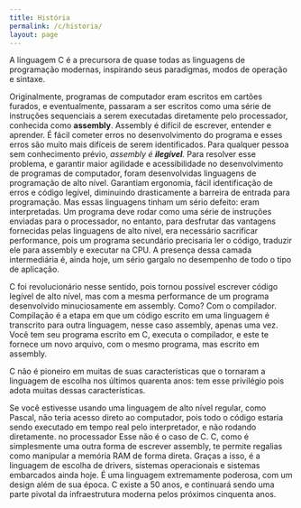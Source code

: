 ```yaml
---
title: História
permalink: /c/historia/
layout: page
---
```


A linguagem C é a precursora de quase todas as linguagens de programação modernas, inspirando seus paradigmas, modos de operação e sintaxe. 

Originalmente, programas de computador eram escritos em cartões furados, e eventualmente, passaram a ser escritos como uma série de instruções sequenciais a serem executadas diretamente pelo processador, conhecida como **assembly**.
Assembly é difícil de escrever, entender e aprender. É fácil cometer erros no desenvolvimento do programa e esses erros são muito mais difíceis de serem identificados. Para qualquer pessoa sem conhecimento prévio, *assembly é **ilegível**.*
Para resolver esse problema, e garantir maior agilidade e acessibilidade no desenvolvimento de programas de computador, foram desenvolvidas linguagens de programação de alto nível.
Garantiam ergonomia, fácil identificação de erros e código legível, diminuindo drasticamente a barreira de entrada para programação. 
Mas essas linguagens tinham um sério defeito: eram interpretadas.
Um programa deve rodar como uma série de instruções enviadas para o processador, no entanto, para desfrutar das vantagens fornecidas pelas linguagens de alto nível, era necessário sacrificar performance, pois um programa secundário precisaria ler o código, traduzir ele para assembly e executar na CPU. A presença dessa camada intermediária é, ainda hoje, um sério gargalo no desempenho de todo o tipo de aplicação.

C foi revolucionário nesse sentido, pois tornou possível escrever código legível de alto nível, mas com a mesma performance de um programa desenvolvido minuciosamente em assembly. 
Como? Com o compilador.
Compilação é a etapa em que um código escrito em uma linguagem é transcrito para outra linguagem, nesse caso assembly, apenas uma vez. Você tem seu programa escrito em C, executa o compilador, e este te fornece um novo arquivo, com o mesmo programa, mas escrito em assembly.

C não é pioneiro em muitas de suas características que o tornaram a linguagem de escolha nos últimos quarenta anos: tem esse privilégio pois adota muitas dessas características. 

Se você estivesse usando uma linguagem de alto nível regular, como Pascal, não teria acesso direto ao computador, pois todo o código estaria sendo executado em tempo real pelo interpretador, e não rodando diretamente. no processador 
Esse não é o caso de C.
C, como é simplesmente uma outra forma de escrever assembly, te permite regalias como manipular a memória RAM de forma direta. Graças a isso, é a linguagem de escolha de drivers, sistemas operacionais e sistemas embarcados ainda hoje. É uma linguagem extremamente poderosa, com um design além de sua época. C existe a 50 anos, e continuará sendo uma parte pivotal da infraestrutura moderna pelos próximos cinquenta anos.